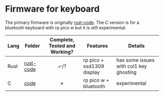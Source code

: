 # Firmware for keyboard

The primary firmware is originally [rust-code](rust-code). The C version is for a bluetooth keyboard with rp pico w but it is still experimental.  

|Lang  |Folder                |Complete, Tested and Working?    |Features                 |Details                               |
|------|----------------------|:-------------------------------:|-------------------------|--------------------------------------|
|Rust  |[rust-code](rust-code)|&check;/?                        |rp pico + ssd1309 display|has some issues with col1 key ghosting|
|C     |[code](code)          |&cross;                          |rp pico w + bluetooth    |experimental                          |
